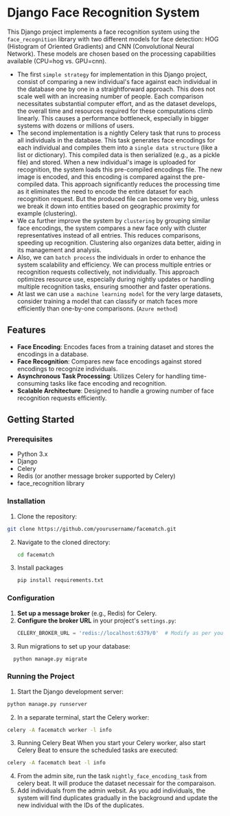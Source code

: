 # Django Face Recognition System

This Django project implements a face recognition system using the `face_recognition` library with two different models for face detection: HOG (Histogram of Oriented Gradients) and CNN (Convolutional Neural Network). These models are chosen based on the processing capabilities available (CPU=hog vs. GPU=cnn).

- The first `simple strategy` for implementation in this Django project, consist of comparing a new individual's face against each individual in the database one by one in a straightforward approach. This does not scale well with an increasing number of people. Each comparison necessitates substantial computer effort, and as the dataset develops, the overall time and resources required for these computations climb linearly. This causes a performance bottleneck, especially in bigger systems with dozens or millions of users. 
- The second implementation is a nightly Celery task that runs to process all individuals in the database. This task generates face encodings for each individual and compiles them into a `single data structure` (like a list or dictionary). This compiled data is then serialized (e.g., as a pickle file) and stored. When a new individual's image is uploaded for recognition, the system loads this pre-compiled encodings file. The new image is encoded, and this encoding is compared against the pre-compiled data. This approach significantly reduces the processing time as it eliminates the need to encode the entire dataset for each recognition request. But the produced file can become very big, unless we break it down into entities based on geographic proximity for example (clustering).
- We ca further improve the system by `clustering` by grouping similar face encodings, the system compares a new face only with cluster representatives instead of all entries. This reduces comparisons, speeding up recognition. Clustering also organizes data better, aiding in its management and analysis.
- Also, we can `batch process` the individuals in order to enhance the system scalability and efficiency. We can process multiple entries or recognition requests collectively, not individually. This approach optimizes resource use, especially during nightly updates or handling multiple recognition tasks, ensuring smoother and faster operations.
- At last we can use `a machine learning model` for the very large datasets, consider training a model that can classify or match faces more efficiently than one-by-one comparisons. (`Azure method`)


## Features

- **Face Encoding**: Encodes faces from a training dataset and stores the encodings in a database.
- **Face Recognition**: Compares new face encodings against stored encodings to recognize individuals.
- **Asynchronous Task Processing**: Utilizes Celery for handling time-consuming tasks like face encoding and recognition.
- **Scalable Architecture**: Designed to handle a growing number of face recognition requests efficiently.

## Getting Started

### Prerequisites

- Python 3.x
- Django
- Celery
- Redis (or another message broker supported by Celery)
- face_recognition library

### Installation

1. Clone the repository:
  ```bash
  git clone https://github.com/yourusername/facematch.git
   ```
2. Navigate to the cloned directory:
   ```bash
   cd facematch
   ```
3. Install packages
   ```bash
   pip install requirements.txt
   ```

### Configuration

1. **Set up a message broker** (e.g., Redis) for Celery.
2. **Configure the broker URL** in your project's `settings.py`:
    ```python
    CELERY_BROKER_URL = 'redis://localhost:6379/0'  # Modify as per your broker configuration
    ```
3. Run migrations to set up your database:
  ```python 
    python manage.py migrate
  ```

### Running the Project

1. Start the Django development server:
  ```python 
  python manage.py runserver
  ```
2. In a separate terminal, start the Celery worker:
  ```bash
  celery -A facematch worker -l info
  ```
3. Running Celery Beat
  When you start your Celery worker, also start Celery Beat to ensure the scheduled tasks are executed:
  ```bash
  celery -A facematch beat -l info
  ```
4. From the admin site, run the task `nightly_face_encoding_task` from celery beat. It will produce the dataset necessair for the comparaison. 
5. Add individuals from the admin websit. As you add individuals, the system will find duplicates gradually in the background and update the new individual with the IDs of the duplicates.